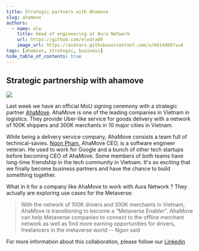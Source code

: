 ```yaml
---
title: Strategic partners with Ahamove
slug: ahamove
authors:
  - name: ele
    title: Head of engineering at Aura Network
    url: https://github.com/eledra89
    image_url: https://avatars.githubusercontent.com/u/6614908?v=4
tags: [ahamove, strategic, business]
hide_table_of_contents: true
---
```


## Strategic partnership with ahamove
<img src="/img/ahamove.png"/>

Last week we have an official MoU signing ceremony with a strategic partner [AhaMove](https://ahamove.com/). AhaMove is one of the leading companies in Vietnam in logistics. They provide Uber-like service for goods delivery with a network of 100K shippers and 300K merchants in 10 major cities in Vietnam. 

While being a delivery service company, AhaMove consists a team full of technical-savies. [Ngon Pham](https://www.linkedin.com/in/ngonpham/), AhaMove CEO, is a software engineer veteran. He used to work for Google and a bunch of other tech startups before becoming CEO of AhaMove. Some members of both teams have long-time friendship in the tech community in Vietnam. It's so exciting that we finally become business partners and have the chance to build something together. 

What in it for a company like AhaMove to work with Aura Network ? They actually are exploring use cases for the Metaverse:

>With the network of 100K drivers and 300K merchants in Vietnam, AhaMove is transitioning to become a "Metaverse Enabler". AhaMove can help Metaverse companies to connect to the offline merchant network as well as find more earning opportunities for drivers, freelancers in the metaverse world -- Ngon said

For more information about this collaboration, please follow our [Linkedin](https://www.linkedin.com/posts/auranetwork_blockchain-nft-metaversecity-activity-6885230007346614274-m2LV)
